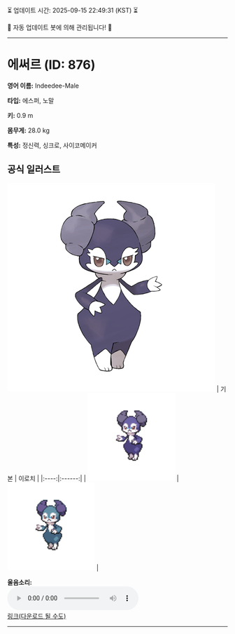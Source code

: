 
⏳ 업데이트 시간: 2025-09-15 22:49:31 (KST) ⏳

🤖 자동 업데이트 봇에 의해 관리됩니다! 🤖

---

# 에써르 (ID: 876)
**영어 이름:** Indeedee-Male

**타입:** 에스퍼, 노말

**키:** 0.9 m

**몸무게:** 28.0 kg

**특성:** 정신력, 싱크로, 사이코메이커

## 공식 일러스트
![](https://raw.githubusercontent.com/PokeAPI/sprites/master/sprites/pokemon/other/official-artwork/876.png)
| 기본 | 이로치 |
|:----:|:------:|
| <img src="https://raw.githubusercontent.com/PokeAPI/sprites/master/sprites/pokemon/876.png" width="200"> | <img src="https://raw.githubusercontent.com/PokeAPI/sprites/master/sprites/pokemon/shiny/876.png" width="200"> |

**울음소리:**<br><audio controls src="https://raw.githubusercontent.com/PokeAPI/cries/main/cries/pokemon/latest/876.ogg"></audio><br> [링크(다운로드 될 수도)](https://raw.githubusercontent.com/PokeAPI/cries/main/cries/pokemon/latest/876.ogg)


---
